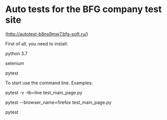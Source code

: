 # Auto tests for the BFG company test site
(http://autotest-b8ns9mw7.bfg-soft.ru/)

First of all, you need to install:

python 3.7

selenium

pytest



To start use the command line. Examples:

 pytest -v -tb=line test_main_page.py
 
 pytest --browser_name=firefox test_main_page.py
 
 pytest

